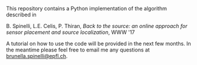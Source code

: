 This repository contains a Python implementation of the algorithm described in 

B. Spinelli, L.E. Celis, P. Thiran, *Back to the source: an online approach for sensor placement and source localization*, WWW '17

A tutorial on how to use the code will be provided in the next few months. In the meantime please feel free to email me any questions at brunella.spinelli@epfl.ch.
